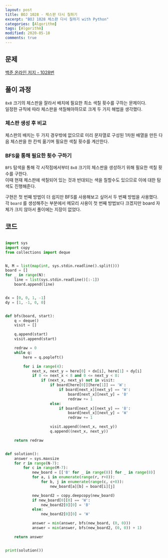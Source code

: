 ```yaml
---
layout: post
title: BOJ 1028 - 체스판 다시 칠하기
excerpt: "BOJ 1028 체스판 다시 칠하기 with Python"
categories: [Algorithm]
tags: [Algorithm]
modified: 2020-05-18
comments: true
---
```


## 문제
[백준 온라인 저지 - 1028번](https://www.acmicpc.net/problem/1028)

## 풀이 과정
`8x8` 크기의 체스판을 잘라서 배치에 필요한 최소 색칠 횟수를 구하는 문제이다. <br>
일정한 규칙에 따라 체스판을 색칠해야하므로 크게 두 가지 해법을 생각했다. <br>

### 체스판 생성 후 비교
체스판의 배치는 두 가지 경우밖에 없으므로 미리 문자열로 구성된 1차원 배열을 만든 다음 체스판을 한 칸씩 옮기며 필요한 색칠 횟수를 계산한다. <br>

### BFS을 통해 필요한 횟수 구하기
`BFS` 탐색을 통해 각 시작점에서부터 `8x8` 크기의 체스판을 생성하기 위해 필요한 색칠 횟수를 구한다. <br>
이때 현재 체스판에 색칠되어 있는 것과 반대되는 색을 칠할수도 있으므로 이에 대한 탐색도 진행해준다. <br>

구현은 첫 번째 방법이 더 쉽지만 BFS를 사용해보고 싶어서 두 번째 방법을 사용했다. <br>
각 `board` 를 생성해주는 부분에서 메모리 사용이 첫 번째 방법보다 크겠지만 board 자체가 크지 않아서 풀이에는 지장이 없었다. <br>

## 코드
~~~ python

import sys
import copy
from collections import deque


N, M = list(map(int, sys.stdin.readline().split()))
board = []
for _ in range(N):
    line = list(sys.stdin.readline()[:-1])
    board.append(line)


dx = [0, 0, 1, -1]
dy = [1, -1, 0, 0]


def bfs(board, start):
    q = deque()
    visit = []

    q.append(start)
    visit.append(start)

    redraw = 0
    while q:
        here = q.popleft()

        for i in range(4):
            next_x, next_y = here[0] + dx[i], here[1] + dy[i]
            if 0 <= next_x < 8 and 0 <= next_y < 8:
                if (next_x, next_y) not in visit:
                    if board[here[0]][here[1]] == 'W':
                        if board[next_x][next_y] == 'W':
                            board[next_x][next_y] = 'B'
                            redraw += 1
                    else:
                        if board[next_x][next_y] == 'B':
                            board[next_x][next_y] = 'W'
                            redraw += 1

                    visit.append((next_x, next_y))
                    q.append((next_x, next_y))

    return redraw


def solution():
    answer = sys.maxsize
    for r in range(N-7):
        for c in range(M-7):
            new_board = [['B' for _ in range(8)] for _ in range(8)]
            for a, i in enumerate(range(r, r+8)):
                for b, j in enumerate(range(c, c+8)):
                    new_board[a][b] = board[i][j]

            new_board2 = copy.deepcopy(new_board)
            if new_board[0][0] == 'W':
                new_board2[0][0] = 'B'
            else:
                new_board2[0][0] = 'W'

            answer = min(answer, bfs(new_board, (0, 0)))
            answer = min(answer, bfs(new_board2, (0, 0)) + 1)

    return answer


print(solution())

~~~

